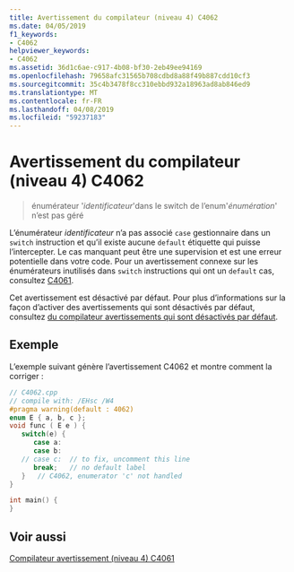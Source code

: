 ```yaml
---
title: Avertissement du compilateur (niveau 4) C4062
ms.date: 04/05/2019
f1_keywords:
- C4062
helpviewer_keywords:
- C4062
ms.assetid: 36d1c6ae-c917-4b08-bf30-2eb49ee94169
ms.openlocfilehash: 79658afc31565b708cdbd8a88f49b887cdd10cf3
ms.sourcegitcommit: 35c4b3478f8cc310ebbd932a18963ad8ab846ed9
ms.translationtype: MT
ms.contentlocale: fr-FR
ms.lasthandoff: 04/08/2019
ms.locfileid: "59237183"
---
```

# <a name="compiler-warning-level-4-c4062"></a>Avertissement du compilateur (niveau 4) C4062

> énumérateur '*identificateur*'dans le switch de l’enum'*énumération*' n’est pas géré

L’énumérateur *identificateur* n’a pas associé `case` gestionnaire dans un `switch` instruction et qu’il existe aucune `default` étiquette qui puisse l’intercepter. Le cas manquant peut être une supervision et est une erreur potentielle dans votre code. Pour un avertissement connexe sur les énumérateurs inutilisés dans `switch` instructions qui ont un `default` cas, consultez [C4061](compiler-warning-level-4-c4061.md).

Cet avertissement est désactivé par défaut. Pour plus d’informations sur la façon d’activer des avertissements qui sont désactivés par défaut, consultez [du compilateur avertissements qui sont désactivés par défaut](../../preprocessor/compiler-warnings-that-are-off-by-default.md).

## <a name="example"></a>Exemple

L’exemple suivant génère l’avertissement C4062 et montre comment la corriger :

```cpp
// C4062.cpp
// compile with: /EHsc /W4
#pragma warning(default : 4062)
enum E { a, b, c };
void func ( E e ) {
   switch(e) {
      case a:
      case b:
   // case c:  // to fix, uncomment this line
      break;   // no default label
   }   // C4062, enumerator 'c' not handled
}

int main() {
}
```

## <a name="see-also"></a>Voir aussi

[Compilateur avertissement (niveau 4) C4061](compiler-warning-level-4-c4061.md)
